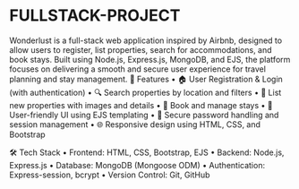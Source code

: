 # FULLSTACK-PROJECT
	
Wonderlust is a full-stack web application inspired by Airbnb, designed to allow users to register, list properties, search for accommodations, and book stays. Built using Node.js, Express.js, MongoDB, and EJS, the platform focuses on delivering a smooth and secure user experience for travel planning and stay management.
🚀 Features
	•	🏠 User Registration & Login (with authentication)
	•	🔍 Search properties by location and filters
	•	📝 List new properties with images and details
	•	📆 Book and manage stays
	•	💬 User-friendly UI using EJS templating
	•	🔐 Secure password handling and session management
	•	🌐 Responsive design using HTML, CSS, and Bootstrap

🛠️ Tech Stack
	•	Frontend: HTML, CSS, Bootstrap, EJS
	•	Backend: Node.js, Express.js
	•	Database: MongoDB (Mongoose ODM)
	•	Authentication: Express-session, bcrypt
	•	Version Control: Git, GitHub
